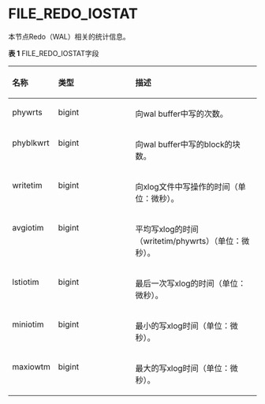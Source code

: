 # FILE\_REDO\_IOSTAT

本节点Redo（WAL）相关的统计信息。

**表 1**  FILE\_REDO\_IOSTAT字段

<a name="zh-cn_topic_0237122569_table1760317275515"></a>
<table><thead align="left"><tr id="zh-cn_topic_0237122569_row771612717511"><th class="cellrowborder" valign="top" width="17.27%" id="mcps1.2.4.1.1"><p id="zh-cn_topic_0237122569_p1071611278515"><a name="zh-cn_topic_0237122569_p1071611278515"></a><a name="zh-cn_topic_0237122569_p1071611278515"></a><strong id="zh-cn_topic_0237122569_b1671613271058"><a name="zh-cn_topic_0237122569_b1671613271058"></a><a name="zh-cn_topic_0237122569_b1671613271058"></a>名称</strong></p>
</th>
<th class="cellrowborder" valign="top" width="31.71%" id="mcps1.2.4.1.2"><p id="zh-cn_topic_0237122569_p167161827558"><a name="zh-cn_topic_0237122569_p167161827558"></a><a name="zh-cn_topic_0237122569_p167161827558"></a><strong id="zh-cn_topic_0237122569_b47169277512"><a name="zh-cn_topic_0237122569_b47169277512"></a><a name="zh-cn_topic_0237122569_b47169277512"></a>类型</strong></p>
</th>
<th class="cellrowborder" valign="top" width="51.019999999999996%" id="mcps1.2.4.1.3"><p id="zh-cn_topic_0237122569_p17169271158"><a name="zh-cn_topic_0237122569_p17169271158"></a><a name="zh-cn_topic_0237122569_p17169271158"></a><strong id="zh-cn_topic_0237122569_b671652717520"><a name="zh-cn_topic_0237122569_b671652717520"></a><a name="zh-cn_topic_0237122569_b671652717520"></a>描述</strong></p>
</th>
</tr>
</thead>
<tbody><tr id="zh-cn_topic_0237122569_row27160279514"><td class="cellrowborder" valign="top" width="17.27%" headers="mcps1.2.4.1.1 "><p id="zh-cn_topic_0237122569_p17717827751"><a name="zh-cn_topic_0237122569_p17717827751"></a><a name="zh-cn_topic_0237122569_p17717827751"></a>phywrts</p>
</td>
<td class="cellrowborder" valign="top" width="31.71%" headers="mcps1.2.4.1.2 "><p id="zh-cn_topic_0237122569_p17171271458"><a name="zh-cn_topic_0237122569_p17171271458"></a><a name="zh-cn_topic_0237122569_p17171271458"></a>bigint</p>
</td>
<td class="cellrowborder" valign="top" width="51.019999999999996%" headers="mcps1.2.4.1.3 "><p id="zh-cn_topic_0237122569_p197171627156"><a name="zh-cn_topic_0237122569_p197171627156"></a><a name="zh-cn_topic_0237122569_p197171627156"></a>向wal buffer中写的次数。</p>
</td>
</tr>
<tr id="zh-cn_topic_0237122569_row37174279511"><td class="cellrowborder" valign="top" width="17.27%" headers="mcps1.2.4.1.1 "><p id="zh-cn_topic_0237122569_p171719273512"><a name="zh-cn_topic_0237122569_p171719273512"></a><a name="zh-cn_topic_0237122569_p171719273512"></a>phyblkwrt</p>
</td>
<td class="cellrowborder" valign="top" width="31.71%" headers="mcps1.2.4.1.2 "><p id="zh-cn_topic_0237122569_p97176271157"><a name="zh-cn_topic_0237122569_p97176271157"></a><a name="zh-cn_topic_0237122569_p97176271157"></a>bigint</p>
</td>
<td class="cellrowborder" valign="top" width="51.019999999999996%" headers="mcps1.2.4.1.3 "><p id="zh-cn_topic_0237122569_p1071714271556"><a name="zh-cn_topic_0237122569_p1071714271556"></a><a name="zh-cn_topic_0237122569_p1071714271556"></a>向wal buffer中写的block的块数。</p>
</td>
</tr>
<tr id="zh-cn_topic_0237122569_row1371712271754"><td class="cellrowborder" valign="top" width="17.27%" headers="mcps1.2.4.1.1 "><p id="zh-cn_topic_0237122569_p971714273511"><a name="zh-cn_topic_0237122569_p971714273511"></a><a name="zh-cn_topic_0237122569_p971714273511"></a>writetim</p>
</td>
<td class="cellrowborder" valign="top" width="31.71%" headers="mcps1.2.4.1.2 "><p id="zh-cn_topic_0237122569_p13717927558"><a name="zh-cn_topic_0237122569_p13717927558"></a><a name="zh-cn_topic_0237122569_p13717927558"></a>bigint</p>
</td>
<td class="cellrowborder" valign="top" width="51.019999999999996%" headers="mcps1.2.4.1.3 "><p id="zh-cn_topic_0237122569_p13718132712515"><a name="zh-cn_topic_0237122569_p13718132712515"></a><a name="zh-cn_topic_0237122569_p13718132712515"></a>向xlog文件中写操作的时间（单位：微秒）。</p>
</td>
</tr>
<tr id="zh-cn_topic_0237122569_row7718627555"><td class="cellrowborder" valign="top" width="17.27%" headers="mcps1.2.4.1.1 "><p id="zh-cn_topic_0237122569_p071814271650"><a name="zh-cn_topic_0237122569_p071814271650"></a><a name="zh-cn_topic_0237122569_p071814271650"></a>avgiotim</p>
</td>
<td class="cellrowborder" valign="top" width="31.71%" headers="mcps1.2.4.1.2 "><p id="zh-cn_topic_0237122569_p87189271754"><a name="zh-cn_topic_0237122569_p87189271754"></a><a name="zh-cn_topic_0237122569_p87189271754"></a>bigint</p>
</td>
<td class="cellrowborder" valign="top" width="51.019999999999996%" headers="mcps1.2.4.1.3 "><p id="zh-cn_topic_0237122569_p371816272514"><a name="zh-cn_topic_0237122569_p371816272514"></a><a name="zh-cn_topic_0237122569_p371816272514"></a>平均写xlog的时间（writetim/phywrts）（单位：微秒）。</p>
</td>
</tr>
<tr id="zh-cn_topic_0237122569_row16718122716510"><td class="cellrowborder" valign="top" width="17.27%" headers="mcps1.2.4.1.1 "><p id="zh-cn_topic_0237122569_p7718127258"><a name="zh-cn_topic_0237122569_p7718127258"></a><a name="zh-cn_topic_0237122569_p7718127258"></a>lstiotim</p>
</td>
<td class="cellrowborder" valign="top" width="31.71%" headers="mcps1.2.4.1.2 "><p id="zh-cn_topic_0237122569_p14718152720517"><a name="zh-cn_topic_0237122569_p14718152720517"></a><a name="zh-cn_topic_0237122569_p14718152720517"></a>bigint</p>
</td>
<td class="cellrowborder" valign="top" width="51.019999999999996%" headers="mcps1.2.4.1.3 "><p id="zh-cn_topic_0237122569_p6719127156"><a name="zh-cn_topic_0237122569_p6719127156"></a><a name="zh-cn_topic_0237122569_p6719127156"></a>最后一次写xlog的时间（单位：微秒）。</p>
</td>
</tr>
<tr id="zh-cn_topic_0237122569_row10719527859"><td class="cellrowborder" valign="top" width="17.27%" headers="mcps1.2.4.1.1 "><p id="zh-cn_topic_0237122569_p37191627958"><a name="zh-cn_topic_0237122569_p37191627958"></a><a name="zh-cn_topic_0237122569_p37191627958"></a>miniotim</p>
</td>
<td class="cellrowborder" valign="top" width="31.71%" headers="mcps1.2.4.1.2 "><p id="zh-cn_topic_0237122569_p1071914278516"><a name="zh-cn_topic_0237122569_p1071914278516"></a><a name="zh-cn_topic_0237122569_p1071914278516"></a>bigint</p>
</td>
<td class="cellrowborder" valign="top" width="51.019999999999996%" headers="mcps1.2.4.1.3 "><p id="zh-cn_topic_0237122569_p871992716511"><a name="zh-cn_topic_0237122569_p871992716511"></a><a name="zh-cn_topic_0237122569_p871992716511"></a>最小的写xlog时间（单位：微秒）。</p>
</td>
</tr>
<tr id="zh-cn_topic_0237122569_row77200278520"><td class="cellrowborder" valign="top" width="17.27%" headers="mcps1.2.4.1.1 "><p id="zh-cn_topic_0237122569_p872018271951"><a name="zh-cn_topic_0237122569_p872018271951"></a><a name="zh-cn_topic_0237122569_p872018271951"></a>maxiowtm</p>
</td>
<td class="cellrowborder" valign="top" width="31.71%" headers="mcps1.2.4.1.2 "><p id="zh-cn_topic_0237122569_p472120277515"><a name="zh-cn_topic_0237122569_p472120277515"></a><a name="zh-cn_topic_0237122569_p472120277515"></a>bigint</p>
</td>
<td class="cellrowborder" valign="top" width="51.019999999999996%" headers="mcps1.2.4.1.3 "><p id="zh-cn_topic_0237122569_p9721627752"><a name="zh-cn_topic_0237122569_p9721627752"></a><a name="zh-cn_topic_0237122569_p9721627752"></a>最大的写xlog时间（单位：微秒）。</p>
</td>
</tr>
</tbody>
</table>

